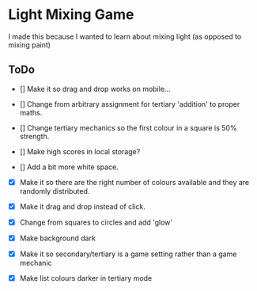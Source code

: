 # Light Mixing Game

I made this because I wanted to learn about mixing light (as opposed to mixing paint)

## ToDo

- [] Make it so drag and drop works on mobile...

- [] Change from arbitrary assignment for tertiary 'addition' to proper maths.

- [] Change tertiary mechanics so the first colour in a square is 50% strength.

- [] Make high scores in local storage?

- [] Add a bit more white space.

- [x] Make it so there are the right number of colours available and they are randomly distributed.

- [x] Make it drag and drop instead of click.

- [x] Change from squares to circles and add 'glow'

- [x] Make background dark

- [x] Make it so secondary/tertiary is a game setting rather than a game mechanic

- [x] Make list colours darker in tertiary mode
